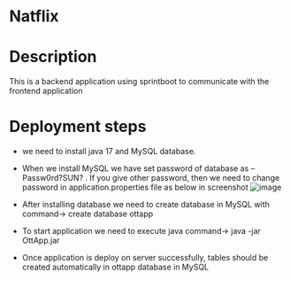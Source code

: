 # Natflix
# Description 
This is a backend application using sprintboot to  communicate with the frontend application 
# Deployment steps 
*	we need to install java 17 and MySQL database.
* When we install MySQL we have set password of database as – Passw0rd?SUN? . If you give other password, then we need to change password in application.properties file as below in screenshot
![image](https://user-images.githubusercontent.com/25740696/198854935-b950d810-4516-4439-b8f7-b8a0bdde601f.png)

* After installing database we need to create database in MySQL with command-> create database ottapp
*	To start application we need to execute java command-> java -jar OttApp.jar
* Once application is deploy on server successfully, tables should be created automatically in ottapp database in MySQL
